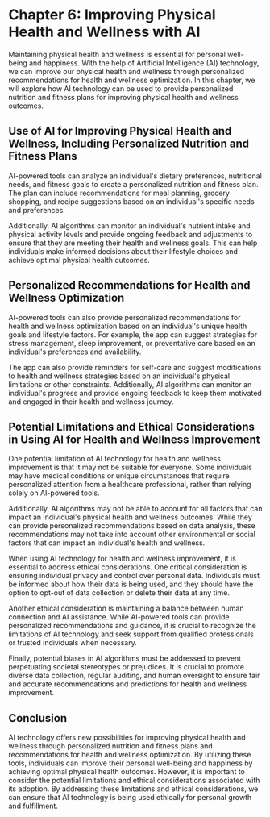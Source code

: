 Chapter 6: Improving Physical Health and Wellness with AI
=========================================================

Maintaining physical health and wellness is essential for personal well-being and happiness. With the help of Artificial Intelligence (AI) technology, we can improve our physical health and wellness through personalized recommendations for health and wellness optimization. In this chapter, we will explore how AI technology can be used to provide personalized nutrition and fitness plans for improving physical health and wellness outcomes.

Use of AI for Improving Physical Health and Wellness, Including Personalized Nutrition and Fitness Plans
--------------------------------------------------------------------------------------------------------

AI-powered tools can analyze an individual's dietary preferences, nutritional needs, and fitness goals to create a personalized nutrition and fitness plan. The plan can include recommendations for meal planning, grocery shopping, and recipe suggestions based on an individual's specific needs and preferences.

Additionally, AI algorithms can monitor an individual's nutrient intake and physical activity levels and provide ongoing feedback and adjustments to ensure that they are meeting their health and wellness goals. This can help individuals make informed decisions about their lifestyle choices and achieve optimal physical health outcomes.

Personalized Recommendations for Health and Wellness Optimization
-----------------------------------------------------------------

AI-powered tools can also provide personalized recommendations for health and wellness optimization based on an individual's unique health goals and lifestyle factors. For example, the app can suggest strategies for stress management, sleep improvement, or preventative care based on an individual's preferences and availability.

The app can also provide reminders for self-care and suggest modifications to health and wellness strategies based on an individual's physical limitations or other constraints. Additionally, AI algorithms can monitor an individual's progress and provide ongoing feedback to keep them motivated and engaged in their health and wellness journey.

Potential Limitations and Ethical Considerations in Using AI for Health and Wellness Improvement
------------------------------------------------------------------------------------------------

One potential limitation of AI technology for health and wellness improvement is that it may not be suitable for everyone. Some individuals may have medical conditions or unique circumstances that require personalized attention from a healthcare professional, rather than relying solely on AI-powered tools.

Additionally, AI algorithms may not be able to account for all factors that can impact an individual's physical health and wellness outcomes. While they can provide personalized recommendations based on data analysis, these recommendations may not take into account other environmental or social factors that can impact an individual's health and wellness.

When using AI technology for health and wellness improvement, it is essential to address ethical considerations. One critical consideration is ensuring individual privacy and control over personal data. Individuals must be informed about how their data is being used, and they should have the option to opt-out of data collection or delete their data at any time.

Another ethical consideration is maintaining a balance between human connection and AI assistance. While AI-powered tools can provide personalized recommendations and guidance, it is crucial to recognize the limitations of AI technology and seek support from qualified professionals or trusted individuals when necessary.

Finally, potential biases in AI algorithms must be addressed to prevent perpetuating societal stereotypes or prejudices. It is crucial to promote diverse data collection, regular auditing, and human oversight to ensure fair and accurate recommendations and predictions for health and wellness improvement.

Conclusion
----------

AI technology offers new possibilities for improving physical health and wellness through personalized nutrition and fitness plans and recommendations for health and wellness optimization. By utilizing these tools, individuals can improve their personal well-being and happiness by achieving optimal physical health outcomes. However, it is important to consider the potential limitations and ethical considerations associated with its adoption. By addressing these limitations and ethical considerations, we can ensure that AI technology is being used ethically for personal growth and fulfillment.
